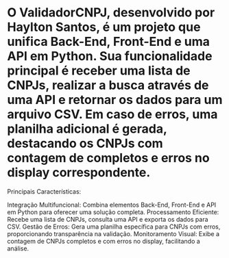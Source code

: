 # O ValidadorCNPJ, desenvolvido por Haylton Santos, é um projeto que unifica Back-End, Front-End e uma API em Python. Sua funcionalidade principal é receber uma lista de CNPJs, realizar a busca através de uma API e retornar os dados para um arquivo CSV. Em caso de erros, uma planilha adicional é gerada, destacando os CNPJs com contagem de completos e erros no display correspondente.

Principais Características:

Integração Multifuncional: Combina elementos Back-End, Front-End e API em Python para oferecer uma solução completa.
Processamento Eficiente: Recebe uma lista de CNPJs, consulta uma API e exporta os dados para CSV.
Gestão de Erros: Gera uma planilha específica para CNPJs com erros, proporcionando transparência na validação.
Monitoramento Visual: Exibe a contagem de CNPJs completos e com erros no display, facilitando a análise.
